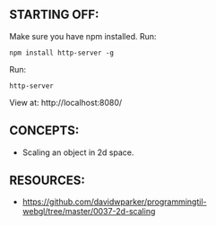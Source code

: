## STARTING OFF:

Make sure you have npm installed.
Run:
```
npm install http-server -g
```

Run:
```
http-server
```

View at: http://localhost:8080/

## CONCEPTS:

* Scaling an object in 2d space.

## RESOURCES:

* https://github.com/davidwparker/programmingtil-webgl/tree/master/0037-2d-scaling

